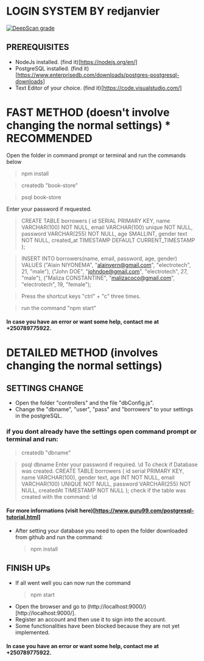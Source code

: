 # LOGIN SYSTEM BY redjanvier

[![DeepScan grade](https://deepscan.io/api/teams/6051/projects/7919/branches/88156/badge/grade.svg)](https://deepscan.io/dashboard#view=project&tid=6051&pid=7919&bid=88156)

## PREREQUISITES

- NodeJs installed. (find it)[https://nodejs.org/en/]
- PostgreSQL installed. (find it)[https://www.enterprisedb.com/downloads/postgres-postgresql-downloads]
- Text Editor of your choice. (find it)[https://code.visualstudio.com/]

# FAST METHOD (doesn't involve changing the normal settings) \* RECOMMENDED

Open the folder in command prompt or terminal and run the commands below

> npm install

> createdb "book-store"

> psql book-store

Enter your password if requested.

> CREATE TABLE borrowers (
> id SERIAL PRIMARY KEY,
> name VARCHAR(100) NOT NULL,
> email VARCHAR(100) unique NOT NULL,
> password VARCHAR(255) NOT NULL,
> age SMALLINT,
> gender text NOT NULL,
> created_at TIMESTAMP DEFAULT CURRENT_TIMESTAMP
> );

> INSERT INTO borrowers(name, email, password, age, gender) VALUES ("Alain NIYONEMA", "alainyern@gmail.com", "electrotech", 21, "male"),
> ("John DOE", "johndoe@gmail.com", "electrotech", 27, "male"),
> ("Maliza CONSTANTINE", "malizacoco@gmail.com", "electrotech", 19, "female");

> Press the shortcut keys "ctrl" + "c" three times.

> run the command "npm start"

#### In case you have an error or want some help, contact me at +250789775922.

# DETAILED METHOD (involves changing the normal settings)

## SETTINGS CHANGE

- Open the folder "controllers" and the file "dbConfig.js".
- Change the "dbname", "user", "pass" and "borrowers" to your settings in the postgreSQL.

### if you dont already have the settings open command prompt or terminal and run:

> createdb "dbname"

> psql dbname
> Enter your password if required.
> \d
> To check if Database was created.
> CREATE TABLE borrowers (
> id serial PRIMARY KEY,
> name VARCHAR(100),
> gender text,
> age INT NOT NULL,
> email VARCHAR(100) UNIQUE NOT NULL,
> password VARCHAR(255) NOT NULL,
> createdAt TIMESTAMP NOT NULL
> );
> check if the table was created with the command:
> \d

#### For more informations (visit here)[https://www.guru99.com/postgresql-tutorial.html]

- After setting your database you need to open the folder downloaded from github and run the command:
  > npm install

## FINISH UPs

- If all went well you can now run the command
  > npm start
- Open the browser and go to (http://localhost:9000/)[http://localhost:9000/].
- Register an account and then use it to sign into the account.
- Some functionalities have been blocked because they are not yet implemented.

#### In case you have an error or want some help, contact me at +250789775922.
